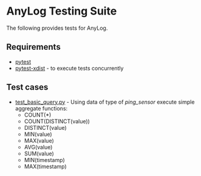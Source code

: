 # AnyLog Testing Suite

The following provides tests for AnyLog.

## Requirements 
* [pytest](https://pypi.org/project/pytest/)
* [pytest-xdist](https://pypi.org/project/pytest-xdist/) - to execute tests concurrently


## Test cases 
* [test_basic_query.py](tests/test_basic_query.py) - Using data of type of _ping_sensor_ execute simple aggregate functions:
  * COUNT(*)
  * COUNT(DISTINCT(value))
  * DISTINCT(value)
  * MIN(value)
  * MAX(value)
  * AVG(value)
  * SUM(value)
  * MIN(timestamp)
  * MAX(timestamp)